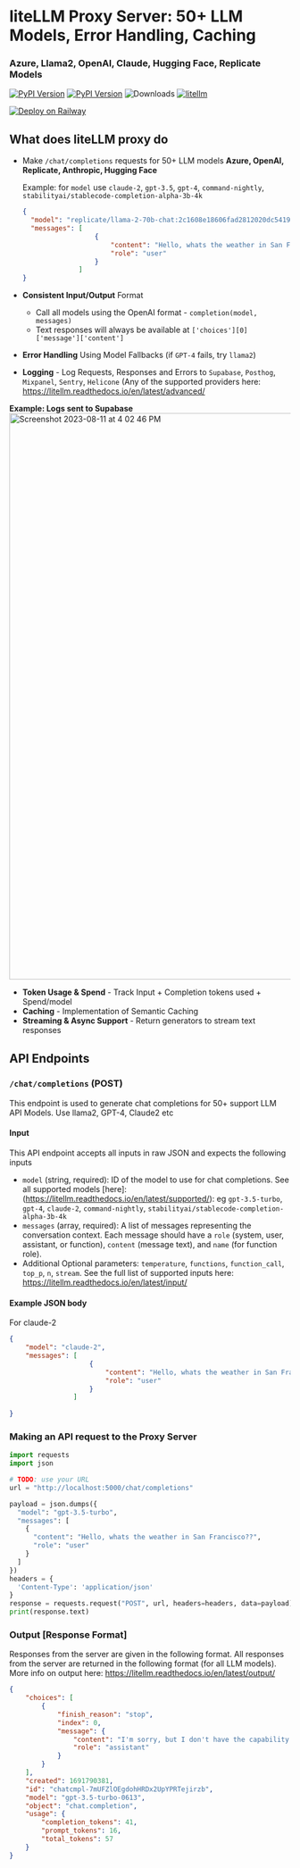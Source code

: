 
# liteLLM Proxy Server: 50+ LLM Models, Error Handling, Caching
### Azure, Llama2, OpenAI, Claude, Hugging Face, Replicate Models
[![PyPI Version](https://img.shields.io/pypi/v/litellm.svg)](https://pypi.org/project/litellm/)
[![PyPI Version](https://img.shields.io/badge/stable%20version-v0.1.345-blue?color=green&link=https://pypi.org/project/litellm/0.1.1/)](https://pypi.org/project/litellm/0.1.1/)
![Downloads](https://img.shields.io/pypi/dm/litellm)
[![litellm](https://img.shields.io/badge/%20%F0%9F%9A%85%20liteLLM-OpenAI%7CAzure%7CAnthropic%7CPalm%7CCohere%7CReplicate%7CHugging%20Face-blue?color=green)](https://github.com/BerriAI/litellm)

[![Deploy on Railway](https://railway.app/button.svg)](https://railway.app/template/DYqQAW?referralCode=t3ukrU)

## What does liteLLM proxy do
- Make `/chat/completions` requests for 50+ LLM models **Azure, OpenAI, Replicate, Anthropic, Hugging Face**
  
  Example: for `model` use `claude-2`, `gpt-3.5`, `gpt-4`, `command-nightly`, `stabilityai/stablecode-completion-alpha-3b-4k`
  ```json
  {
    "model": "replicate/llama-2-70b-chat:2c1608e18606fad2812020dc541930f2d0495ce32eee50074220b87300bc16e1",
    "messages": [
                    { 
                        "content": "Hello, whats the weather in San Francisco??",
                        "role": "user"
                    }
                ]
  }
  ```
- **Consistent Input/Output** Format
    - Call all models using the OpenAI format - `completion(model, messages)`
    - Text responses will always be available at `['choices'][0]['message']['content']`
- **Error Handling** Using Model Fallbacks (if `GPT-4` fails, try `llama2`)
- **Logging** - Log Requests, Responses and Errors to `Supabase`, `Posthog`, `Mixpanel`, `Sentry`, `Helicone` (Any of the supported providers here: https://litellm.readthedocs.io/en/latest/advanced/

 **Example: Logs sent to Supabase**
  <img width="1015" alt="Screenshot 2023-08-11 at 4 02 46 PM" src="https://github.com/ishaan-jaff/proxy-server/assets/29436595/237557b8-ba09-4917-982c-8f3e1b2c8d08">

- **Token Usage & Spend** - Track Input + Completion tokens used + Spend/model
- **Caching** - Implementation of Semantic Caching
- **Streaming & Async Support** - Return generators to stream text responses


## API Endpoints

### `/chat/completions` (POST)

This endpoint is used to generate chat completions for 50+ support LLM API Models. Use llama2, GPT-4, Claude2 etc

#### Input
This API endpoint accepts all inputs in raw JSON and expects the following inputs
- `model` (string, required): ID of the model to use for chat completions. See all supported models [here]: (https://litellm.readthedocs.io/en/latest/supported/): 
 eg `gpt-3.5-turbo`, `gpt-4`, `claude-2`, `command-nightly`, `stabilityai/stablecode-completion-alpha-3b-4k`
- `messages` (array, required): A list of messages representing the conversation context. Each message should have a `role` (system, user, assistant, or function), `content` (message text), and `name` (for function role).
- Additional Optional parameters: `temperature`, `functions`, `function_call`, `top_p`, `n`, `stream`. See the full list of supported inputs here: https://litellm.readthedocs.io/en/latest/input/


#### Example JSON body
For claude-2
```json
{
    "model": "claude-2",
    "messages": [
                    { 
                        "content": "Hello, whats the weather in San Francisco??",
                        "role": "user"
                    }
                ]
    
}
```

### Making an API request to the Proxy Server
```python
import requests
import json

# TODO: use your URL 
url = "http://localhost:5000/chat/completions"

payload = json.dumps({
  "model": "gpt-3.5-turbo",
  "messages": [
    {
      "content": "Hello, whats the weather in San Francisco??",
      "role": "user"
    }
  ]
})
headers = {
  'Content-Type': 'application/json'
}
response = requests.request("POST", url, headers=headers, data=payload)
print(response.text)

```

### Output [Response Format]
Responses from the server are given in the following format. 
All responses from the server are returned in the following format (for all LLM models). More info on output here: https://litellm.readthedocs.io/en/latest/output/
```json
{
    "choices": [
        {
            "finish_reason": "stop",
            "index": 0,
            "message": {
                "content": "I'm sorry, but I don't have the capability to provide real-time weather information. However, you can easily check the weather in San Francisco by searching online or using a weather app on your phone.",
                "role": "assistant"
            }
        }
    ],
    "created": 1691790381,
    "id": "chatcmpl-7mUFZlOEgdohHRDx2UpYPRTejirzb",
    "model": "gpt-3.5-turbo-0613",
    "object": "chat.completion",
    "usage": {
        "completion_tokens": 41,
        "prompt_tokens": 16,
        "total_tokens": 57
    }
}
```





